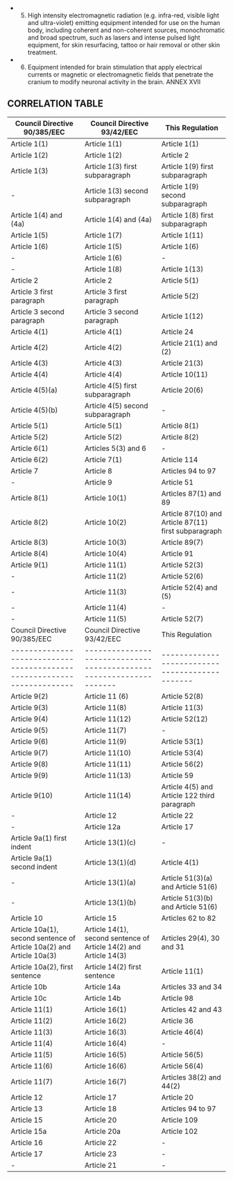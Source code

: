 - 5.   High  intensity  electromagnetic  radiation  (e.g.  infra-red,  visible  light  and  ultra-violet)  emitting  equipment  intended  for use  on  the  human  body,  including  coherent  and  non-coherent  sources,  monochromatic  and  broad spectrum, such as lasers and intense pulsed light equipment, for skin resurfacing, tattoo or hair removal or other skin treatment.
- 6.   Equipment  intended  for  brain  stimulation  that  apply  electrical  currents  or  magnetic  or  electromagnetic  fields  that penetrate the cranium to modify neuronal activity in the brain.
ANNEX XVII
## CORRELATION TABLE
| Council Directive 90/385/EEC   | Council Directive 93/42/EEC      | This Regulation                                      |
|--------------------------------|----------------------------------|------------------------------------------------------|
| Article 1(1)                   | Article 1(1)                     | Article 1(1)                                         |
| Article 1(2)                   | Article 1(2)                     | Article 2                                            |
| Article 1(3)                   | Article 1(3) first subparagraph  | Article 1(9) first subparagraph                      |
| -                              | Article 1(3) second subparagraph | Article 1(9) second subparagraph                     |
| Article 1(4) and (4a)          | Article 1(4) and (4a)            | Article 1(8) first subparagraph                      |
| Article 1(5)                   | Article 1(7)                     | Article 1(11)                                        |
| Article 1(6)                   | Article 1(5)                     | Article 1(6)                                         |
| -                              | Article 1(6)                     | -                                                    |
| -                              | Article 1(8)                     | Article 1(13)                                        |
| Article 2                      | Article 2                        | Article 5(1)                                         |
| Article 3 first paragraph      | Article 3 first paragraph        | Article 5(2)                                         |
| Article 3 second paragraph     | Article 3 second paragraph       | Article 1(12)                                        |
| Article 4(1)                   | Article 4(1)                     | Article 24                                           |
| Article 4(2)                   | Article 4(2)                     | Article 21(1) and (2)                                |
| Article 4(3)                   | Article 4(3)                     | Article 21(3)                                        |
| Article 4(4)                   | Article 4(4)                     | Article 10(11)                                       |
| Article 4(5)(a)                | Article 4(5) first subparagraph  | Article 20(6)                                        |
| Article 4(5)(b)                | Article 4(5) second subparagraph | -                                                    |
| Article 5(1)                   | Article 5(1)                     | Article 8(1)                                         |
| Article 5(2)                   | Article 5(2)                     | Article 8(2)                                         |
| Article 6(1)                   | Articles 5(3) and 6              | -                                                    |
| Article 6(2)                   | Article 7(1)                     | Article 114                                          |
| Article 7                      | Article 8                        | Articles 94 to 97                                    |
| -                              | Article 9                        | Article 51                                           |
| Article 8(1)                   | Article 10(1)                    | Articles 87(1) and 89                                |
| Article 8(2)                   | Article 10(2)                    | Article 87(10) and Article 87(11) first subparagraph |
| Article 8(3)                   | Article 10(3)                    | Article 89(7)                                        |
| Article 8(4)                   | Article 10(4)                    | Article 91                                           |
| Article 9(1)                   | Article 11(1)                    | Article 52(3)                                        |
| -                              | Article 11(2)                    | Article 52(6)                                        |
| -                              | Article 11(3)                    | Article 52(4) and (5)                                |
| -                              | Article 11(4)                    | -                                                    |
| -                              | Article 11(5)                    | Article 52(7)                                        |
| Council Directive 90/385/EEC                                         | Council Directive 93/42/EEC                                       | This Regulation                              |
|----------------------------------------------------------------------|-------------------------------------------------------------------|----------------------------------------------|
| Article 9(2)                                                         | Article 11 (6)                                                    | Article 52(8)                                |
| Article 9(3)                                                         | Article 11(8)                                                     | Article 11(3)                                |
| Article 9(4)                                                         | Article 11(12)                                                    | Article 52(12)                               |
| Article 9(5)                                                         | Article 11(7)                                                     | -                                            |
| Article 9(6)                                                         | Article 11(9)                                                     | Article 53(1)                                |
| Article 9(7)                                                         | Article 11(10)                                                    | Article 53(4)                                |
| Article 9(8)                                                         | Article 11(11)                                                    | Article 56(2)                                |
| Article 9(9)                                                         | Article 11(13)                                                    | Article 59                                   |
| Article 9(10)                                                        | Article 11(14)                                                    | Article 4(5) and Article 122 third paragraph |
| -                                                                    | Article 12                                                        | Article 22                                   |
| -                                                                    | Article 12a                                                       | Article 17                                   |
| Article 9a(1) first indent                                           | Article 13(1)(c)                                                  | -                                            |
| Article 9a(1) second indent                                          | Article 13(1)(d)                                                  | Article 4(1)                                 |
| -                                                                    | Article 13(1)(a)                                                  | Article 51(3)(a) and Article 51(6)           |
| -                                                                    | Article 13(1)(b)                                                  | Article 51(3)(b) and Article 51(6)           |
| Article 10                                                           | Article 15                                                        | Articles 62 to 82                            |
| Article 10a(1), second sentence of Article 10a(2) and Article 10a(3) | Article 14(1), second sentence of Article 14(2) and Article 14(3) | Articles 29(4), 30 and 31                    |
| Article 10a(2), first sentence                                       | Article 14(2) first sentence                                      | Article 11(1)                                |
| Article 10b                                                          | Article 14a                                                       | Articles 33 and 34                           |
| Article 10c                                                          | Article 14b                                                       | Article 98                                   |
| Article 11(1)                                                        | Article 16(1)                                                     | Articles 42 and 43                           |
| Article 11(2)                                                        | Article 16(2)                                                     | Article 36                                   |
| Article 11(3)                                                        | Article 16(3)                                                     | Article 46(4)                                |
| Article 11(4)                                                        | Article 16(4)                                                     | -                                            |
| Article 11(5)                                                        | Article 16(5)                                                     | Article 56(5)                                |
| Article 11(6)                                                        | Article 16(6)                                                     | Article 56(4)                                |
| Article 11(7)                                                        | Article 16(7)                                                     | Articles 38(2) and 44(2)                     |
| Article 12                                                           | Article 17                                                        | Article 20                                   |
| Article 13                                                           | Article 18                                                        | Articles 94 to 97                            |
| Article 15                                                           | Article 20                                                        | Article 109                                  |
| Article 15a                                                          | Article 20a                                                       | Article 102                                  |
| Article 16                                                           | Article 22                                                        | -                                            |
| Article 17                                                           | Article 23                                                        | -                                            |
| -                                                                    | Article 21                                                        | -                                            |